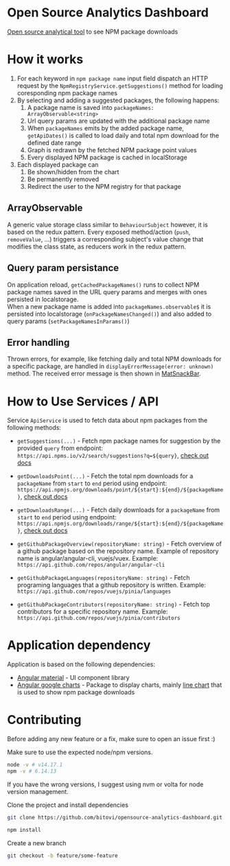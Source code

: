 # Open Source Analytics Dashboard

[Open source analytical tool](https://bitovi.github.io/opensource-analytics-dashboard) to see NPM package downloads

# How it works

1. For each keyword in `npm package name` input field dispatch an HTTP request by the `NpmRegistryService.getSuggestions()` method for loading coresponding npm package names
2. By selecting and adding a suggested packages, the following happens:
   1. A package name is saved into `packageNames: ArrayObservable<string>`
   2. Url query params are updated with the additional package name
   3. When `packageNames` emits by the added package name, `getApiDates()` is called to load daily and total npm download for the defined date range
   4. Graph is redrawn by the fetched NPM package point values
   5. Every displayed NPM package is cached in localStorage
3. Each displayed package can
   1. Be shown/hidden from the chart
   2. Be permanently removed
   3. Redirect the user to the NPM registry for that package

## ArrayObservable

A generic value storage class similar to `BehaviourSubject` however, it is based on the redux pattern. Every exposed method/action (`push`, `removeValue`, ...) triggers a corresponding subject's value change that modifies the class state, as reducers work in the redux pattern.

## Query param persistance

On application reload, `getCachedPackageNames()` runs to collect NPM package names saved in the URL query params and merges with ones persisted in localstorage. \
When a new package name is added into `packageNames.observable$` it is persisted into localstorage (`onPackageNamesChanged()`) and also added to query params (`setPackageNamesInParams()`)

## Error handling

Thrown errors, for example, like fetching daily and total NPM downloads for a specific package, are handled in `displayErrorMessage(error: unknown)` method. The received error message is then shown in [MatSnackBar](https://material.angular.io/components/snack-bar/examples).

# How to Use Services / API

Service `ApiService` is used to fetch data about npm packages from the following methods:

- `getSuggestions(...)` - Fetch npm package names for suggestion by the provided `query` from endpoint: `https://api.npms.io/v2/search/suggestions?q=${query}`, [check out docs](https://api-docs.npms.io/#api-Search-SearchSuggestions)

- `getDownloadsPoint(...)` - Fetch the total npm downloads for a `packageName` from `start` to `end` period using endpoint: `https://api.npmjs.org/downloads/point/${start}:${end}/${packageName}`, [check out docs](https://github.com/npm/registry/blob/master/docs/download-counts.md#point-values)

- `getDownloadsRange(...)` - Fetch daily downloads for a `packageName` from `start` to `end` period using endpoint: `https://api.npmjs.org/downloads/range/${start}:${end}/${packageName}`, [check out docs](https://github.com/npm/registry/blob/master/docs/download-counts.md#ranges)

- `getGithubPackageOverview(repositoryName: string)` - Fetch overview of a github package based on the repository name. Example of repository name is angular/angular-cli, vuejs/vuex. Example: `https://api.github.com/repos/angular/angular-cli`

- `getGithubPackageLanguages(repositoryName: string)` - Fetch programing languages that a github repository is written. Example: `https://api.github.com/repos/vuejs/pinia/languages`

- `getGithubPackageContributors(repositoryName: string)` - Fetch top contributors for a specific repository name. Example: `https://api.github.com/repos/vuejs/pinia/contributors`

# Application dependency

Application is based on the following dependencies:

- [Angular material](https://material.angular.io/) - UI component library
- [Angular google charts](https://www.npmjs.com/package/angular-google-charts) - Package to display charts, mainly [line chart](https://developers.google.com/chart/interactive/docs/gallery/linechart) that is used to show npm package downloads

# Contributing

Before adding any new feature or a fix, make sure to open an issue first :)

Make sure to use the expected node/npm versions.

```bash
node -v # v14.17.1
npm -v # 6.14.13
```

If you have the wrong versions, I suggest using nvm or volta for node version management.

Clone the project and install dependencies

```bash
git clone https://github.com/bitovi/opensource-analytics-dashboard.git
```

```bash
npm install
```

Create a new branch

```bash
git checkout -b feature/some-feature
```
